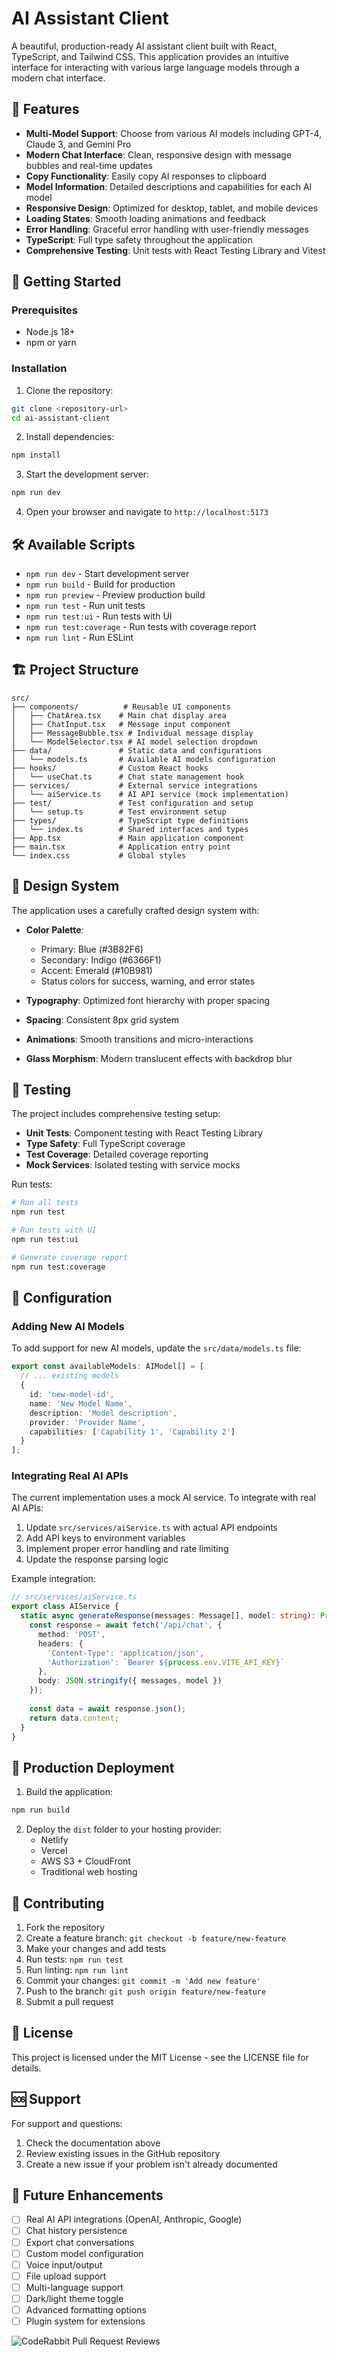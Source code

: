 # AI Assistant Client

A beautiful, production-ready AI assistant client built with React, TypeScript, and Tailwind CSS. This application provides an intuitive interface for interacting with various large language models through a modern chat interface.

## 🌟 Features

- **Multi-Model Support**: Choose from various AI models including GPT-4, Claude 3, and Gemini Pro
- **Modern Chat Interface**: Clean, responsive design with message bubbles and real-time updates
- **Copy Functionality**: Easily copy AI responses to clipboard
- **Model Information**: Detailed descriptions and capabilities for each AI model
- **Responsive Design**: Optimized for desktop, tablet, and mobile devices
- **Loading States**: Smooth loading animations and feedback
- **Error Handling**: Graceful error handling with user-friendly messages
- **TypeScript**: Full type safety throughout the application
- **Comprehensive Testing**: Unit tests with React Testing Library and Vitest

## 🚀 Getting Started

### Prerequisites

- Node.js 18+ 
- npm or yarn

### Installation

1. Clone the repository:
```bash
git clone <repository-url>
cd ai-assistant-client
```

2. Install dependencies:
```bash
npm install
```

3. Start the development server:
```bash
npm run dev
```

4. Open your browser and navigate to `http://localhost:5173`

## 🛠️ Available Scripts

- `npm run dev` - Start development server
- `npm run build` - Build for production
- `npm run preview` - Preview production build
- `npm run test` - Run unit tests
- `npm run test:ui` - Run tests with UI
- `npm run test:coverage` - Run tests with coverage report
- `npm run lint` - Run ESLint

## 🏗️ Project Structure

```
src/
├── components/          # Reusable UI components
│   ├── ChatArea.tsx    # Main chat display area
│   ├── ChatInput.tsx   # Message input component
│   ├── MessageBubble.tsx # Individual message display
│   └── ModelSelector.tsx # AI model selection dropdown
├── data/               # Static data and configurations
│   └── models.ts       # Available AI models configuration
├── hooks/              # Custom React hooks
│   └── useChat.ts      # Chat state management hook
├── services/           # External service integrations
│   └── aiService.ts    # AI API service (mock implementation)
├── test/               # Test configuration and setup
│   └── setup.ts        # Test environment setup
├── types/              # TypeScript type definitions
│   └── index.ts        # Shared interfaces and types
├── App.tsx             # Main application component
├── main.tsx            # Application entry point
└── index.css           # Global styles
```

## 🎨 Design System

The application uses a carefully crafted design system with:

- **Color Palette**: 
  - Primary: Blue (#3B82F6)
  - Secondary: Indigo (#6366F1) 
  - Accent: Emerald (#10B981)
  - Status colors for success, warning, and error states

- **Typography**: Optimized font hierarchy with proper spacing
- **Spacing**: Consistent 8px grid system
- **Animations**: Smooth transitions and micro-interactions
- **Glass Morphism**: Modern translucent effects with backdrop blur

## 🧪 Testing

The project includes comprehensive testing setup:

- **Unit Tests**: Component testing with React Testing Library
- **Type Safety**: Full TypeScript coverage
- **Test Coverage**: Detailed coverage reporting
- **Mock Services**: Isolated testing with service mocks

Run tests:
```bash
# Run all tests
npm run test

# Run tests with UI
npm run test:ui

# Generate coverage report
npm run test:coverage
```

## 🔧 Configuration

### Adding New AI Models

To add support for new AI models, update the `src/data/models.ts` file:

```typescript
export const availableModels: AIModel[] = [
  // ... existing models
  {
    id: 'new-model-id',
    name: 'New Model Name',
    description: 'Model description',
    provider: 'Provider Name',
    capabilities: ['Capability 1', 'Capability 2']
  }
];
```

### Integrating Real AI APIs

The current implementation uses a mock AI service. To integrate with real AI APIs:

1. Update `src/services/aiService.ts` with actual API endpoints
2. Add API keys to environment variables
3. Implement proper error handling and rate limiting
4. Update the response parsing logic

Example integration:
```typescript
// src/services/aiService.ts
export class AIService {
  static async generateResponse(messages: Message[], model: string): Promise<string> {
    const response = await fetch('/api/chat', {
      method: 'POST',
      headers: {
        'Content-Type': 'application/json',
        'Authorization': `Bearer ${process.env.VITE_API_KEY}`
      },
      body: JSON.stringify({ messages, model })
    });
    
    const data = await response.json();
    return data.content;
  }
}
```

## 🚀 Production Deployment

1. Build the application:
```bash
npm run build
```

2. Deploy the `dist` folder to your hosting provider:
   - Netlify
   - Vercel
   - AWS S3 + CloudFront
   - Traditional web hosting

## 🤝 Contributing

1. Fork the repository
2. Create a feature branch: `git checkout -b feature/new-feature`
3. Make your changes and add tests
4. Run tests: `npm run test`
5. Run linting: `npm run lint`
6. Commit your changes: `git commit -m 'Add new feature'`
7. Push to the branch: `git push origin feature/new-feature`
8. Submit a pull request

## 📝 License

This project is licensed under the MIT License - see the LICENSE file for details.

## 🆘 Support

For support and questions:

1. Check the documentation above
2. Review existing issues in the GitHub repository
3. Create a new issue if your problem isn't already documented

## 🔮 Future Enhancements

- [ ] Real AI API integrations (OpenAI, Anthropic, Google)
- [ ] Chat history persistence
- [ ] Export chat conversations
- [ ] Custom model configuration
- [ ] Voice input/output
- [ ] File upload support
- [ ] Multi-language support
- [ ] Dark/light theme toggle
- [ ] Advanced formatting options
- [ ] Plugin system for extensions

![CodeRabbit Pull Request Reviews](https://img.shields.io/coderabbit/prs/github/CongminhDinh01/transport-demo?utm_source=oss&utm_medium=github&utm_campaign=CongminhDinh01%2Ftransport-demo&labelColor=171717&color=FF570A&link=https%3A%2F%2Fcoderabbit.ai&label=CodeRabbit+Reviews)